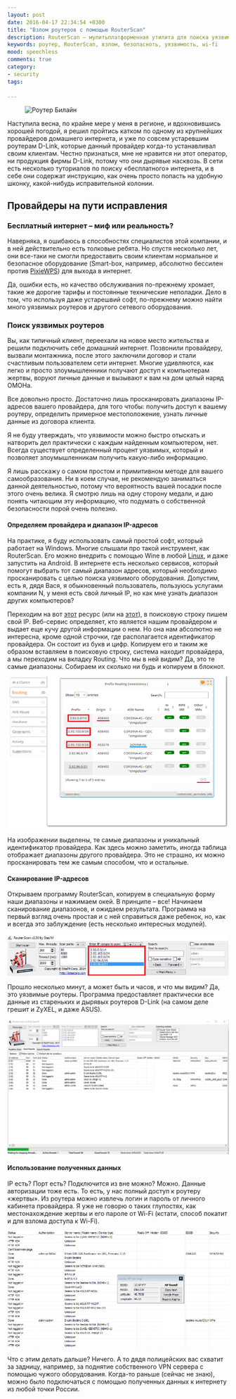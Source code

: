 ```yaml
---
layout: post
date: 2016-04-17 22:34:54 +0300
title: "Взлом роутеров с помощью RouterScan"
description: RouterScan — мулитьплатформенная утилита для поиска уязвимого сетевого оборудования. Сканируем диапазоны IP, крупного росссийского провайдера. Используем уязвимости для получения конфиденциальной информации.
keywords: роутер, RouterScan, взлом, безопасноть, уязвимость, wi-fi
mood: speechless
comments: true
category:
- security
tags:

---
```


<figure>
    <img src="http://dubkov.xyz/assets/img/router_beeline.jpg" alt="Роутер Билайн" />
</figure>

Наступила весна, по крайне мере у меня в регионе, и вдохновившись хорошей погодой, я решил пройтись катком по одному из крупнейших провайдеров домашнего интернета, и уже по совсем устаревшим роутерам D-Link, которые данный провайдер когда-то устанавливал своим клиентам. Честно признаться, мне не нравится ни этот оператор, ни продукция фирмы D-Link, потому что они дырявые насквозь. В сети есть несколько туториалов по поиску «бесплатного» интернета, и в себе они содержат инструкцию, как очень просто попасть на удобную шконку, какой-нибудь исправительной колонии.
<!--more-->
<h2>Провайдеры на пути исправления</h2>
<h3>Бесплатный интернет – миф или реальность?</h3>

Наверняка, я ошибаюсь в способностях специалистов этой компании, и в ней действительно есть толковые ребята. Но спустя несколько лет, они все-таки не смогли предоставить своим клиентам нормальное и безопасное оборудование (Smart-box, например, абсолютно бессилен против <a href="http://dubkov.xyz/security/hack-wps">PixieWPS</a>) для выхода в интернет.

Да, ошибки есть, но качество обслуживания по-прежнему хромает, такие же дорогие тарифы и постоянные технические неполадки. Дело в том, что используя даже устарешвий софт, по-прежнему можно найти много уязвимых роутеров и другого сетевого оборудования.

<h3>Поиск уязвимых роутеров</h3>
Вы, как типичный клиент, переехали на новое место жительства и решили подключить себе домашний интернет. Позвонили провайдеру, вызвали монтажника, после этого заключили договор и стали счастливым пользователем сети интернет. Многие удивляются, как легко и просто злоумышленники получают доступ к компьютерам жертвы, воруют личные данные и вызывают к вам на дом целый наряд ОМОНа.

Все довольно просто. Достаточно лишь просканировать диапазоны IP-адресов вашего провайдера, для того чтобы: получить доступ к вашему роутеру, определить примерное местоположение, узнать личные данные из договора клиента.

Я не буду утверждать, что уязвимости можно быстро отыскать и натворить дел практически с каждым найденным компьютером, нет. Всегда существует определенный процент уязвимых, который и позволяет злоумышленникам получить какую-либо информацию.

Я лишь расскажу о самом простом и примитивном методе для вашего самообразования. Ни в коем случае, не рекомендую заниматься данной деятельностью, потому что вероятность вашей посадки после этого очень велика. Я смотрю лишь на одну сторону медали, и даю понять читающим эту информацию, что подумать о собственной безопасности порой очень полезно.

<h4>Определяем провайдера и диапазон IP-адресов</h4>
На практике, я буду использовать самый простой софт, который работает на Windows. Многие слышали про такой инструмент, как RouterScan. Его можно внедрить с помощью Wine в любой <a href="https://kali.tools/?p=501" rel="nofollow">Linux</a>, и даже запустить на Android. В интернете есть несколько сервисов, который помогут выбрать тот самый диапазон адресов, который необходимо просканировать с целью поиска уязвимого оборудования. Допустим, есть я, дядя Вася, я обыкновенный пользователь, пользуюсь услугами компании N, у меня есть свой личный IP, но как мне узнать диапазон других компьютеров?

Переходим на вот <a href="https://stat.ripe.net/" rel="nofollow">этот</a> ресурс (или на <a href="http://bgp.he.net/" rel="nofollow">этот</a>), в поисковую строку пишем свой IP. Веб-сервис определяет, кто является нашим провайдером и выдает еще кучу другой информации о нем. Но она нам абсолютно не интересна, кроме одной строчки, где располагается идентификатор провайдера. Он состоит из букв и цифр. Копируем его и таким же образом вставляем в поисковую строку, система находит провайдера, а мы переходим на вкладку Routing. Что мы в ней видим? Да, это те самые диапазоны. Собираем их сколько ни будь и копируем в блокнот.

![Диапазон IP адресов](/assets/img/IP.png)

На изображении выделены, те самые диапазоны и уникальный идентификатор провайдера. Как здесь можно заметить, иногда таблица отображает диапазоны другого провайдера. Это не страшно, их можно просканировать тем же самым способом, что и остальные.

<h4>Сканирование IP-адресов</h4>
Открываем программу RouterScan, копируем в специальную форму наши диапазоны и нажимаем окей. В принципе – все! Начинаем сканирование диапазонов, и ожидаем результата. Программа на первый взгляд очень простая и с ней справиться даже ребенок, но, как и всегда это заблуждение (есть несколько интересных модулей).

![RouterScan](/assets/img/router-scan.png)

Прошло несколько минут, а может быть и часов, и что мы видим? Да, это уязвимые роутеры. Программа предоставляет практически все данные из стареньких и дырявых роутеров D-Link (на самом деле грешит и ZyXEL, и даже ASUS).

![Диапазон IP адресов](/assets/img/router-scan-good.png)

<h4>Использование полученных данных</h4>
IP есть? Порт есть? Подключится из вне можно? Можно. Данные авторизации тоже есть. То есть, у нас полный доступ к роутеру «жертвы». Из роутера можно извлечь логин и пароль от личного кабинета провайдера. Я уже не говорю о таких глупостях, как местонахождение жертвы и его пароле от Wi-Fi (кстати, способ покатит и для взлома доступа к Wi-Fi).

![Местоположение роутера клиента](/assets/img/locate.png)

Что с этим делать дальше? Ничего. А то дядя полицейских вас схватит за задницу, например, за поднятие собственного VPN сервера с помощью чужого оборудования. Когда-то раньше (сейчас не знаю), можно было подключаться с помощью полученных данных к интернету из любой точки России.
